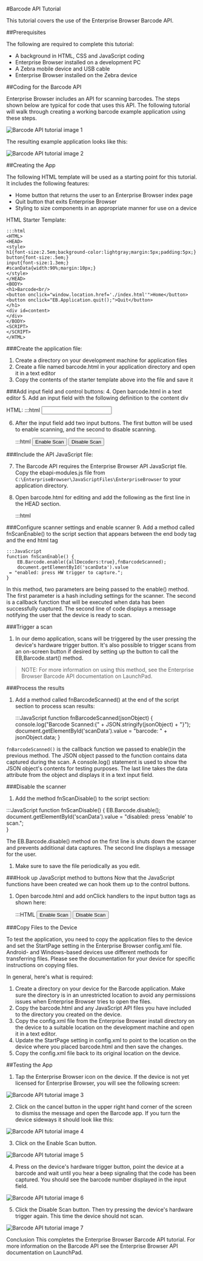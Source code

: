 #Barcode API Tutorial

This tutorial covers the use of the Enterprise Browser Barcode API.

##Prerequisites

The following are required to complete this tutorial:
* A background in HTML, CSS and JavaScript coding
* Enterprise Browser installed on a development PC 
* A Zebra mobile device and USB cable
* Enterprise Browser installed on the Zebra device 

##Coding for the Barcode API

Enterprise Browser includes an API for scanning barcodes. The steps shown below are typical for code that uses this API. The following tutorial will walk through creating a working barcode example application using these steps. 

![Barcode API tutorial image 1](https://github.com/rhomobile/rhomobile-docs/blob/master/public/images/EB_tutorials/Barcode_API_tutorial_01.png?raw=true)

The resulting example application looks like this:

![Barcode API tutorial image 2](https://github.com/rhomobile/rhomobile-docs/blob/master/public/images/EB_tutorials/Barcode_API_tutorial_02.png?raw=true)

##Creating the App

The following HTML template will be used as a starting point for this tutorial. It includes the following features:
* Home button that returns the user to an Enterprise Browser index page 
* Quit button that exits Enterprise Browser
* Styling to size components in an appropriate manner for use on a device

HTML Starter Template:

	:::html
	<HTML>
	<HEAD>
	<style>
	h1{font-size:2.5em;background-color:lightgray;margin:5px;padding:5px;}
	button{font-size:.5em;}
	input{font-size:1.3em;}
	#scanData{width:90%;margin:10px;}
	</style>
	</HEAD>
	<BODY>
	<h1>Barcode<br/>
	<button onclick="window.location.href='./index.html'">Home</button>
	<button onclick="EB.Application.quit();">Quit</button>
	</h1>
	<div id=content>
	</div>
	</BODY>
	<SCRIPT>
	</SCRIPT>
	</HTML>

###Create the application file:
1. Create a directory on your development machine for application files
2. Create a file named barcode.html in your application directory and open it in a text editor
3. Copy the contents of the starter template above into the file and save it

###Add input field and control buttons:
4. Open barcode.html in a text editor
5. Add an input field with the following definition to the content div

HTML:
		:::html
		<input id="scanData" type=text ><br/>

6. After the input field add two input buttons. The first button will be used to enable scanning, and the second to disable scanning. 

	:::html
	<input type=button value="Enable Scan">
	<input type=button value="Disable Scan">        

###Include the API JavaScript file:

7. The Barcode API requires the Enterprise Browser API JavaScript file. Copy the ebapi-modules.js file from `C:\EnterpriseBrowser\JavaScriptFiles\EnterpriseBrowser` to your application directory. 
 
8. Open barcode.html for editing and add the following as the first line in the HEAD section. 

	:::html
	<script type="text/javascript" charset="utf-8" src="./ebapi-modules.js"></script>

###Configure scanner settings and enable scanner
9. Add a method called fnScanEnable() to the script section that appears between the end body tag and the end html tag 

	:::JavaScript
	function fnScanEnable() { 
 	 	EB.Barcode.enable({allDecoders:true},fnBarcodeScanned); 
  		document.getElementById('scanData').value 
  	 = "enabled: press HW trigger to capture.";   
	}
        
In this method, two parameters are being passed to the enable() method. The first parameter is a hash including settings for the scanner. The second is a callback function that will be executed when data has been successfully captured. The second line of code displays a message notifying the user that the device is ready to scan. 

###Trigger a scan
1. In our demo application, scans will be triggered by the user pressing the device's hardware trigger button. It's also possible to trigger scans from an on-screen button if desired by setting up the button to call the EB,Barcode.start() method. 

>NOTE: For more information on using this method, see the Enterprise Browser Barcode API documentation on LaunchPad.

###Process the results
1. Add a method called fnBarcodeScanned() at the end of the script section to process scan results:

	:::JavaScript
	function fnBarcodeScanned(jsonObject) {
 	 console.log("Barcode Scanned:{" + JSON.stringify(jsonObject) + "}");
 	 document.getElementById('scanData').value = "barcode: " + jsonObject.data;
	}

`fnBarcodeScanned()` is the callback function we passed to enable()in the previous method. The JSON object passed to the function contains data captured during the scan. A console.log() statement is used to show the JSON object's contents for testing purposes. The last line takes the data attribute from the object and displays it in a text input field.

###Disable the scanner
1. Add the method fnScanDisable() to the script section:

:::JavaScript
	function fnScanDisable() { 
  	EB.Barcode.disable(); 
  	document.getElementById('scanData').value = "disabled: press 'enable' to scan.";  
	}

The EB.Barcode.disable() method on the first line is shuts down the scanner and prevents additional data captures. The second line displays a message for the user. 

1. Make sure to save the file periodically as you edit. 

###Hook up JavaScript method to buttons
Now that the JavaScript functions have been created we can hook them up to the control buttons.  

1. Open barcode.html and add onClick handlers to the input button tags as shown here:

	:::HTML
	<input type=button value="Enable Scan" onClick="fnScanEnable();">
	<input type=button value="Disable Scan" onClick="fnScanDisable();">         

###Copy Files to the Device

To test the application, you need to copy the application files to the device and set the StartPage setting in the Enterprise Browser config.xml file. Android- and Windows-based devices use different methods for transferring files. Please see the documentation for your device for specific instructions on copying files. 

In general, here's what is required:

1. Create a directory on your device for the Barcode application. Make sure the directory is in an unrestricted location to avoid any permissions issues when Enterprise Browser tries to open the files. 
2. Copy the barcode.html and any JavaScript API files you have included to the directory you created on the device. 
3. Copy the config.xml file from the Enterprise Browser install directory on the device to a suitable location on the development machine and open it in a text editor. 
4. Update the StartPage setting in config.xml to point to the location on the device where you placed barcode.html and then save the changes. 
5. Copy the config.xml file back to its original location on the device.  

##Testing the App
1. Tap the Enterprise Browser icon on the device. If the device is not yet licensed for Enterprise Browser, you will see the following screen:

![Barcode API tutorial image 3](https://github.com/rhomobile/rhomobile-docs/blob/master/public/images/EB_tutorials/Barcode_API_tutorial_03.png?raw=true)

2. Click on the cancel button in the upper right hand corner of the screen to dismiss the message and open the Barcode app. If you turn the device sideways it should look like this:

![Barcode API tutorial image 4](https://github.com/rhomobile/rhomobile-docs/blob/master/public/images/EB_tutorials/Barcode_API_tutorial_04.png?raw=true)

3. Click on the Enable Scan button.

![Barcode API tutorial image 5](https://github.com/rhomobile/rhomobile-docs/blob/master/public/images/EB_tutorials/Barcode_API_tutorial_05.png?raw=true)

4. Press on the device's hardware trigger button, point the device at a barcode and wait until you hear a beep signaling that the code has been captured. You should see the barcode number displayed in the input field. 

![Barcode API tutorial image 6](https://github.com/rhomobile/rhomobile-docs/blob/master/public/images/EB_tutorials/Barcode_API_tutorial_06.png?raw=true)

5. Click the Disable Scan button. Then try pressing the device's hardware trigger again. This time the device should not scan. 

![Barcode API tutorial image 7](https://github.com/rhomobile/rhomobile-docs/blob/master/public/images/EB_tutorials/Barcode_API_tutorial_07.png?raw=true)

Conclusion
This completes the Enterprise Browser Barcode API tutorial. For more information on the Barcode API see the Enterprise Browser API documentation on LaunchPad.
